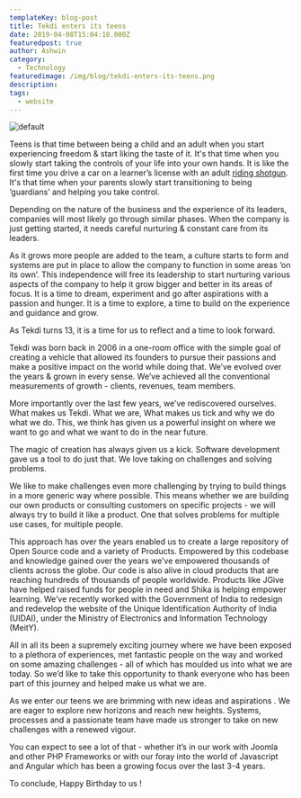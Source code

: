 ```yaml
---
templateKey: blog-post
title: Tekdi enters its teens
date: 2019-04-08T15:04:10.000Z
featuredpost: true
author: Ashwin
category: 
  - Technology
featuredimage: /img/blog/tekdi-enters-its-teens.png
description:
tags:
  - website
---
```

![default](/img/blog/tekdi-enters-its-teens.png)

Teens is that time between being a child and an adult when you start experiencing freedom & start liking the taste of it. It's that time when you slowly start taking the controls of your life into your own hands. It is like the first time you drive a car on a learner’s license with an adult [riding shotgun](https://en.wikipedia.org/wiki/Riding_shotgun). It's that time when your parents slowly start transitioning to being ‘guardians’ and helping you take control.
 
Depending on the nature of the business and the experience of its leaders, companies will most likely go through similar phases. When the company is just getting started, it needs careful nurturing & constant care from its leaders.

As it grows more people are added to the team, a culture starts to form and systems are put in place to allow the company to function in some areas ‘on its own’. This independence will free its leadership to start nurturing various aspects of the company to help it grow bigger and better in its areas of focus. It is a time to dream, experiment and go after aspirations with a passion and hunger. It is a time to explore, a time to build on the experience and guidance and grow.

As Tekdi turns 13, it is a time for us to reflect and a time to look forward.

Tekdi was born back in 2006 in a one-room office with the simple goal of creating a vehicle that allowed its founders to pursue their passions and make a positive impact on the world while doing that. We’ve evolved over the years & grown in every sense. We’ve achieved all the conventional measurements of growth - clients, revenues, team members.

More importantly over the last few years, we’ve rediscovered ourselves. What makes us Tekdi. What we are, What makes us tick and why we do what we do. This, we think has given us a powerful insight on where we want to go and what we want to do in the near future.

The magic of creation has always given us a kick. Software development gave us a tool to do just that. We love taking on challenges and solving problems.

We like to make challenges even more challenging by trying to build things in a more generic way where possible. This means whether we are building our own products or consulting customers on specific projects - we will always try to build it like a product. One that solves problems for multiple use cases, for multiple people.

This approach has over the years enabled us to create a large repository of Open Source code and a variety of Products. Empowered by this codebase and knowledge gained over the years we’ve empowered thousands of clients across the globe. Our code is also alive in cloud products that are reaching hundreds of thousands of people worldwide. Products like JGive have helped raised funds for people in need and Shika is helping empower learning. We’ve recently worked with the Government of India to redesign and redevelop the website of the Unique Identification Authority of India (UIDAI), under the Ministry of Electronics and Information Technology (MeitY).

All in all its been a supremely exciting journey where we have been exposed to a plethora of experiences, met fantastic people on the way and worked on some amazing challenges - all of which has moulded us into what we are today. So we’d like to take this opportunity to thank everyone who has been part of this journey and helped make us what we are.

As we enter our teens we are brimming with new ideas and aspirations . We are eager to explore new horizons and reach new heights. Systems, processes and a passionate team have made us stronger to take on new challenges with a renewed vigour.

You can expect to see a lot of that - whether it’s in our work with Joomla and other PHP Frameworks or with our foray into the world of Javascript and Angular which has been a growing focus over the last 3-4 years.

To conclude, Happy Birthday to us !
